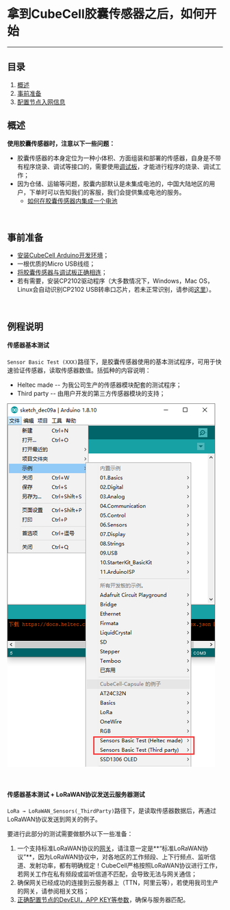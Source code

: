 # 拿到CubeCell胶囊传感器之后，如何开始

-------------------------------------------------------------------------------------------------------

## 目录

1. [概述](#总览)
2. [事前准备](#事前准备)
3. [配置节点入网信息](#配置节点入网信息)

## 概述

**使用胶囊传感器时，注意以下一些问题：**

- 胶囊传感器的本身定位为一种小体积、方面组装和部署的传感器，自身是不带有程序烧录、调试等接口的，需要使用[调试板](https://item.taobao.com/item.htm?spm=a1z10.3-c.w4002-17001064404.9.614a2dcbHZPe2o&id=604633131143)，才能进行程序的烧录、调试工作；
- 因为仓储、运输等问题，胶囊内部默认是未集成电池的，中国大陆地区的用户，下单时可以告知我们的客服，我们会提供集成电池的服务。
  - [如何在胶囊传感器内集成一个电池](zh_CN/user_manual/assemble_a_battery)

&nbsp;

## 事前准备
- [安装CubeCell Arduino开发环境](zh_CN/user_manual/how_to_install_ASR650x_Arduino)；
- 一根优质的Micro USB线缆；
- [将胶囊传感器与调试板正确相连](zh_CN/user_manual/connect_capsule_to_debugger)；
- 若有需要，安装CP2102驱动程序（大多数情况下，Windows，Mac OS，Linux会自动识别CP2102 USB转串口芯片，若未正常识别，请参阅[这里](zh_CN/user_manual/establish_serial_connection)）。

&nbsp;

## 例程说明

#### 传感器基本测试

`Sensor Basic Test (XXX)`路径下，是胶囊传感器使用的基本测试程序，可用于快速验证传感器，读取传感器数值。括弧种的内容说明：

- Heltec made -- 为我公司生产的传感器模块配套的测试程序；
- Third party -- 由用户开发的第三方传感器模块的支持；

<img src="img\cubecell_capsule_begin\01.png">

&nbsp;

#### 传感器基本测试 + LoRaWAN协议发送云服务器测试

`LoRa → LoRaWAN_Sensors(_ThirdParty)`路径下，是读取传感器数据后，再通过LoRaWAN协议发送到网关的例子。

要进行此部分的测试需要做额外以下一些准备：

1. 一个支持标准LoRaWAN协议的[网关](https://heltec.org/proudct_center/lora/lora-gateway/)，请注意一定是**“标准LoRaWAN协议”**，因为LoRaWAN协议中，对各地区的工作频段、上下行频点、监听信道、发射功率，都有明确规定！CubeCell严格按照LoRaWAN协议进行工作，若网关工作在私有频段或监听信道不匹配，会导致无法与网关通信；
2. 确保网关已经成功的连接到云服务器上（TTN，阿里云等），若使用我司生产的网关，请参阅相关文档；
3. [正确配置节点的DevEUI，APP KEY等参数]()，确保与服务器匹配。

